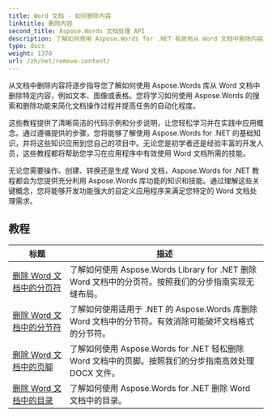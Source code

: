 ```yaml
---
title: Word 文档 - 如何删除内容
linktitle: 删除内容
second_title: Aspose.Words 文档处理 API
description: 了解如何使用 Aspose.Words for .NET 有效地从 Word 文档中删除内容。按照分步教程并使用 C# 代码示例来学习不同的内容删除技术。
type: docs
weight: 1370
url: /zh/net/remove-content/
---
```

从文档中删除内容将逐步指导您了解如何使用 Aspose.Words 库从 Word 文档中删除特定内容，例如文本、图像或表格。您将学习如何使用 Aspose.Words 的搜索和删除功能来简化文档操作过程并提高任务的自动化程度。

这些教程提供了清晰简洁的代码示例和分步说明，让您轻松学习并在实践中应用概念。通过遵循提供的步骤，您将能够了解使用 Aspose.Words for .NET 的基础知识，并将这些知识应用到您自己的项目中。无论您是初学者还是经验丰富的开发人员，这些教程都将帮助您学习在应用程序中有效使用 Word 文档所需的技能。

无论您需要操作、创建、转换还是生成 Word 文档，Aspose.Words for .NET 教程都会为您提供充分利用 Aspose.Words 库功能的知识和技能。通过理解这些关键概念，您将能够开发功能强大的自定义应用程序来满足您特定的 Word 文档处理需求。

 ## 教程
| 标题 | 描述 |
| --- | --- |
| [删除 Word 文档中的分页符](./remove-page-breaks/) | 了解如何使用 Aspose.Words Library for .NET 删除 Word 文档中的分页符。按照我们的分步指南实现无缝布局。 |
| [删除 Word 文档中的分节符](./remove-section-breaks/) | 了解如何使用适用于 .NET 的 Aspose.Words 库删除 Word 文档中的分节符。有效消除可能破坏文档格式的分节符。|
| [删除 Word 文档中的页脚](./remove-footers/) | 了解如何使用 Aspose.Words for .NET 轻松删除 Word 文档中的页脚。按照我们的分步指南高效处理 DOCX 文件。 |
| [删除 Word 文档中的目录](./remove-table-of-contents/) | 了解如何使用 Aspose.Words for .NET 删除 Word 文档中的目录。 |